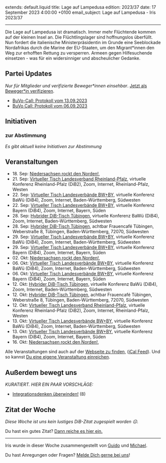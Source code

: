 
extends: default.liquid
title: Lage auf Lampedusa
edition: 2023/37
date: 17 September 2023 4:00:00 +0100
email_subject: Lage auf Lampedusa - Iris 2023/37

---
Die Lage auf Lampedusa ist dramatisch. Immer mehr Flüchtende kommen auf der kleinen Insel an. Die Flüchtlingslager sind hoffnungslos überfüllt.
Nun fordert die italienische Ministerpräsidentin im Grunde eine Seeblockade Nordafrikas durch die Marine der EU-Staaten, um den Migrant\*innen den Weg zur erhofften Rettung zu versperren.
Armeen gegen Hilfesuchende einsetzen - was für ein widersinniger und abscheulicher Gedanke.


## Partei Updates

_Nur für Mitglieder und verifizierte Beweger\*innen einsehbar_. [Jetzt als Beweger\*in verifizieren](https://dib.de/bewegerin-werden/).

 - [BuVo-Call: Protokoll vom 13.09.2023](https://marktplatz.dib.de/t/buvo-call-protokoll-vom-13-09-2023/40112)
 - [BuVo Call: Protokoll vom 06.09.2023](https://marktplatz.dib.de/t/buvo-call-protokoll-vom-06-09-2023/40106)

## Initiativen

### zur Abstimmung
_Es gibt aktuell keine Initiativen zur Abstimmung_

## Veranstaltungen

 - 18.&nbsp;Sep: [Niedersachsen rockt den Norden!](https://dib.de/events/niedersachsen-call-2023-09-18/), 
 - 21.&nbsp;Sep: [Virtueller Tisch Landesverband Rheinland-Pfalz](https://dib.de/events/virtueller-tisch-landesverband-rheinland-pfalz-2023-09-21/), virtuelle Konferenz Rheinland-Pfalz (DiB2), Zoom, Internet, Rheinland-Pfalz, Westen
 - 22.&nbsp;Sep: [Virtueller Tisch Landesverbände BW+BY](https://dib.de/events/virtueller-tisch-landesverbaende-bwby-3-2023-09-22/), virtuelle Konferenz BaWü (DiB4), Zoom, Internet, Baden-Württemberg, Südwesten
 - 22.&nbsp;Sep: [Virtueller Tisch Landesverbände BW+BY](https://dib.de/events/virtueller-tisch-landesverbaende-bwby-2-2023-09-22/), virtuelle Konferenz Bayern (DiB4), Zoom, Internet, Bayern, Süden
 - 28.&nbsp;Sep: [Hybrider DiB-Tisch Tübingen](https://dib.de/events/virtueller-tisch-tuebingen-2023-09-28/), virtuelle Konferenz BaWü (DiB4), Zoom, Internet, Baden-Württemberg, Südwesten
 - 28.&nbsp;Sep: [Hybrider DiB-Tisch Tübingen](https://dib.de/events/hybrider-dib-tisch-tuebingen-2023-09-28/), achtbar Frauencafé Tübingen, Weberstraße 8, Tübingen, Baden-Württemberg, 72070, Südwesten
 - 29.&nbsp;Sep: [Virtueller Tisch Landesverbände BW+BY](https://dib.de/events/virtueller-tisch-landesverbaende-bwby-3-2023-09-29/), virtuelle Konferenz BaWü (DiB4), Zoom, Internet, Baden-Württemberg, Südwesten
 - 29.&nbsp;Sep: [Virtueller Tisch Landesverbände BW+BY](https://dib.de/events/virtueller-tisch-landesverbaende-bwby-2-2023-09-29/), virtuelle Konferenz Bayern (DiB4), Zoom, Internet, Bayern, Süden
 - 02.&nbsp;Okt: [Niedersachsen rockt den Norden!](https://dib.de/events/niedersachsen-call-2023-10-02/), 
 - 06.&nbsp;Okt: [Virtueller Tisch Landesverbände BW+BY](https://dib.de/events/virtueller-tisch-landesverbaende-bwby-3-2023-10-06/), virtuelle Konferenz BaWü (DiB4), Zoom, Internet, Baden-Württemberg, Südwesten
 - 06.&nbsp;Okt: [Virtueller Tisch Landesverbände BW+BY](https://dib.de/events/virtueller-tisch-landesverbaende-bwby-2-2023-10-06/), virtuelle Konferenz Bayern (DiB4), Zoom, Internet, Bayern, Süden
 - 12.&nbsp;Okt: [Hybrider DiB-Tisch Tübingen](https://dib.de/events/virtueller-tisch-tuebingen-2023-10-12/), virtuelle Konferenz BaWü (DiB4), Zoom, Internet, Baden-Württemberg, Südwesten
 - 12.&nbsp;Okt: [Hybrider DiB-Tisch Tübingen](https://dib.de/events/hybrider-dib-tisch-tuebingen-2023-10-12/), achtbar Frauencafé Tübingen, Weberstraße 8, Tübingen, Baden-Württemberg, 72070, Südwesten
 - 12.&nbsp;Okt: [Virtueller Tisch Landesverband Rheinland-Pfalz](https://dib.de/events/virtueller-tisch-landesverband-rheinland-pfalz-2023-10-12/), virtuelle Konferenz Rheinland-Pfalz (DiB2), Zoom, Internet, Rheinland-Pfalz, Westen
 - 13.&nbsp;Okt: [Virtueller Tisch Landesverbände BW+BY](https://dib.de/events/virtueller-tisch-landesverbaende-bwby-3-2023-10-13/), virtuelle Konferenz BaWü (DiB4), Zoom, Internet, Baden-Württemberg, Südwesten
 - 13.&nbsp;Okt: [Virtueller Tisch Landesverbände BW+BY](https://dib.de/events/virtueller-tisch-landesverbaende-bwby-2-2023-10-13/), virtuelle Konferenz Bayern (DiB4), Zoom, Internet, Bayern, Süden
 - 16.&nbsp;Okt: [Niedersachsen rockt den Norden!](https://dib.de/events/niedersachsen-call-2023-10-16/),

Alle Veranstaltungen sind auch auf der [Webseite zu finden](https://dib.de/veranstaltungen/), ([iCal Feed](https://dib.de/?ical=1)). Und so kannst [Du eine eigene Veranstaltung einreichen](https://marktplatz.dib.de/t/eine-veranstaltung-auf-der-webseite-einreichen/21379).


## Außerdem bewegt uns

_KURATIERT. HIER EIN PAAR VORSCHLÄGE:_
 - [Integrationsdenken überwinden!](https://marktplatz.dib.de/t/integrationsdenken-ueberwinden/40111) (8)


## Zitat der Woche
_Diese Woche ist uns kein lustiges DiB-Zitat zugespielt worden ☹._

Du hast ein gutes Zitat? [Dann reiche es hier ein.](https://marktplatz.dib.de/t/fortsetzung-lustige-dib-zitate/24431)


---

Iris wurde in dieser Woche zusammengestellt von [Guido](https://marktplatz.dib.de/u/Guido/) und [Michael](https://marktplatz.dib.de/u/MichaelVoss/).

Du hast Anregungen oder Fragen? [Melde Dich gerne bei uns](https://marktplatz.dib.de/t/neu-iris-die-woechtliche-zusammenfasssung-zum-sonntagsbrunch/10990)!

